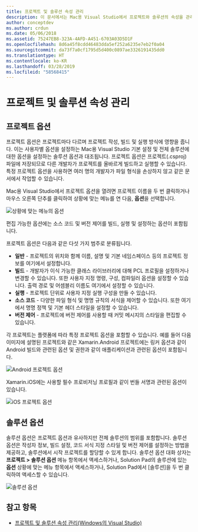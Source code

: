 ```yaml
---
title: 프로젝트 및 솔루션 속성 관리
description: 이 문서에서는 Mac용 Visual Studio에서 프로젝트와 솔루션의 속성을 관리하는 방법을 설명합니다.
author: conceptdev
ms.author: crdun
ms.date: 05/06/2018
ms.assetid: 75247EB8-323A-4AFD-A451-6703A03D5D1F
ms.openlocfilehash: 8d6a45f8cdd46483dda5ef252a6235e7eb2f0a04
ms.sourcegitcommit: da73f7a0cf1795d5d400c0897ae3326191435dd0
ms.translationtype: HT
ms.contentlocale: ko-KR
ms.lasthandoff: 03/28/2019
ms.locfileid: "58568415"
---
```

# <a name="managing-project-and-solution-properties"></a>프로젝트 및 솔루션 속성 관리

## <a name="project-options"></a>프로젝트 옵션

프로젝트 옵션은 프로젝트마다 다르며 프로젝트 작성, 빌드 및 실행 방식에 영향을 줍니다. 이는 사용자별 옵션을 설정하는 Mac용 Visual Studio 기본 설정 및 전체 솔루션에 대한 옵션을 설정하는 솔루션 옵션과 대조됩니다. 프로젝트 옵션은 프로젝트(.csproj) 파일에 저장되므로 다른 개발자가 프로젝트를 올바르게 빌드하고 실행할 수 있습니다. 특정 프로젝트 옵션을 사용하면 여러 명의 개발자가 파일 형식을 손상하지 않고 같은 문서에서 작업할 수 있습니다.

Mac용 Visual Studio에서 프로젝트 옵션을 열려면 프로젝트 이름을 두 번 클릭하거나 마우스 오른쪽 단추를 클릭하여 상황에 맞는 메뉴를 연 다음, **옵션**을 선택합니다.

![상황에 맞는 메뉴의 옵션](media/projects-and-solutions-image2.png)

편집 가능한 옵션에는 소스 코드 및 버전 제어를 빌드, 실행 및 설정하는 옵션이 포함됩니다.

프로젝트 옵션은 다음과 같은 다섯 가지 범주로 분류됩니다.

* **일반** - 프로젝트의 위치와 함께 이름, 설명 및 기본 네임스페이스 등의 프로젝트 정보를 여기에서 설정합니다.
* **빌드** - 개발자가 이식 가능한 클래스 라이브러리에 대해 PCL 프로필을 설정하거나 변경할 수 있습니다. 또한 사용자 지정 명령, 구성, 컴파일러 옵션을 설정할 수 있습니다. 출력 경로 및 어셈블리 이름도 여기에서 설정할 수 있습니다.
* **실행** - 프로젝트 단위로 사용자 지정 실행 구성을 만들 수 있습니다.
* **소스 코드** - 다양한 파일 형식 및 명명 규칙의 서식을 제어할 수 있습니다. 또한 여기에서 명명 정책 및 기본 헤더 스타일을 설정할 수 있습니다.
* **버전 제어** - 프로젝트에 버전 제어를 사용할 때 커밋 메시지의 스타일을 편집할 수 있습니다.

각 프로젝트는 플랫폼에 따라 특정 프로젝트 옵션을 포함할 수 있습니다. 예를 들어 다음 이미지에 설명된 프로젝트와 같은 Xamarin.Android 프로젝트에는 링커 옵션과 같이 Android 빌드와 관련된 옵션 및 권한과 같이 애플리케이션과 관련된 옵션이 포함됩니다.

![Android 프로젝트 옵션](media/projects-and-solutions-image5.png)

Xamarin.iOS에는 사용할 필수 프로비저닝 프로필과 같이 번들 서명과 관련된 옵션이 있습니다.

![iOS 프로젝트 옵션](media/projects-and-solutions-image6.png)

## <a name="solution-options"></a>솔루션 옵션

솔루션 옵션은 프로젝트 옵션과 유사하지만 전체 솔루션의 범위를 포함합니다. 솔루션 옵션은 작성자 정보, 빌드 설정, 코드 서식 지정 스타일 및 버전 제어를 설정하는 방법을 제공하고, 솔루션에서 시작 프로젝트를 할당할 수 있게 합니다.  솔루션 옵션 대화 상자는 **프로젝트 > 솔루션 옵션** 메뉴 항목에서 액세스하거나, Solution Pad의 솔루션에 있는 **옵션** 상황에 맞는 메뉴 항목에서 액세스하거나, Solution Pad에서 [솔루션]을 두 번 클릭하여 액세스할 수 있습니다.

![솔루션 옵션](media/projects-and-solutions-image7.png)

## <a name="see-also"></a>참고 항목

* [프로젝트 및 솔루션 속성 관리(Windows의 Visual Studio)](/visualstudio/ide/managing-project-and-solution-properties)